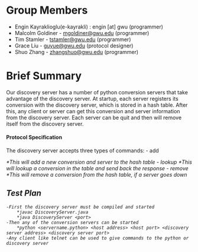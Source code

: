 # Group Members

- Engin Kayraklioglu(e-kayrakli) : engin [at] gwu (programmer)
- Malcolm Goldiner - mgoldiner@gwu.edu (programmer) 
- Tim Stamler - tstamler@gwu.edu (programmer)
- Grace Liu - 	guyue@gwu.edu (protocol designer) 
- Shuo Zhang - zhangshuo@gwu.edu (programmer) 

# Brief Summary

Our discovery server has a number of python conversion servers that take advantage of the discovery server.
At startup, each server registers its conversion with the discovery server, which is stored in a hash table. 
After this, any client or server can get this conversion and server information from the discovery server.
Each server can be quit and then will remove itself from the discovery server. 

#### Protocol Specification

The discovery server accepts three types of commands:
    - add <unit1> <unit2> <address> <port> 
        *This will add a new conversion and server to the hash table
    - lookup <unit1> <unit2>
        *This will lookup a conversion in the table and send back the response
    - remove <unit1> <unit2>
        *This will remove a conversion from the hash table, if a server goes down
## Test Plan
    -First the discovery server must be compiled and started
        *javac DiscoveryServer.java
        *java DiscoveryServer <port>
    -Then any of the conversion servers can be started
        *python <servername.python> <host address> <host port> <discovery server address> <discovery server port>
    -Any client like telnet can be used to give commands to the python or discovery server
